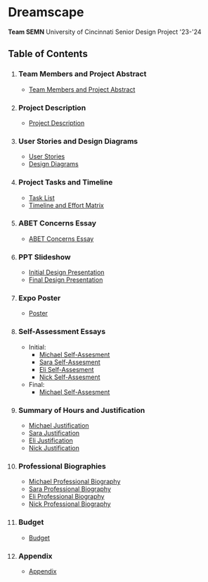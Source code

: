 # Dreamscape
**Team SEMN**
University of Cincinnati Senior Design Project '23-'24

## Table of Contents
1. ### Team Members and Project Abstract
    - [Team Members and Project Abstract](/Design%20Files/TeamandAbstract.md)

2. ### Project Description
    - [Project Description](/Design%20Files/Project-Description.md)

3. ### User Stories and Design Diagrams
    - [User Stories](/Design%20Files/UserStories.md)
    - [Design Diagrams](/Design%20Files/Design%20Diagrams/design_diagrams1.pdf)

4. ### Project Tasks and Timeline
    - [Task List](/Design%20Files/Tasklist.md)
    - [Timeline and Effort Matrix](/Design%20Files/Milestones,%20Timeline,%20and%20Effort%20Matrix.pdf)

5. ### ABET Concerns Essay
    - [ABET Concerns Essay](/Design%20Files/ConstraintEssay.pdf)

6. ### PPT Slideshow
    - [Initial Design Presentation](/Design%20Files/DesignPresentation.pptx)
    - [Final Design Presentation](/Design%Files/PresentationSlidedeck_SEMN.pptx)
      
7. ### Expo Poster
    - [Poster](/Design%Files/Dreamscape%Expo%Poster.pdf)

8. ### Self-Assessment Essays
    - Initial:
        - [Michael Self-Assesment](/Design%20Files/Self-Assesment%20Essays/IndividualAssessment_Pappa.docx)
        - [Sara Self-Assesment](/Design%20Files/Self-Assesment%20Essays/Marijolovic%20Assignment%203%20Essay.docx)
        - [Eli Self-Assesment](/Design%20Files/Self-Assesment%20Essays/Capstone%20Essay%20Detmers.pdf)
        - [Nick Self-Assesment](/Design%20Files/Self-Assesment%20Essays/Senior%20Design%20Capstone%20Essay%20-%20Murray.pdf)
    - Final:
        - [Michael Self-Assesment](/Design%20Files/Self-Assesment%20Essays/FinalIndividualAssessment_Pappa.docx)
            
9. ### Summary of Hours and Justification
    - [Michael Justification](/Design%Files/Justifications/Justification_Pappa.md)
    - [Sara Justification]()
    - [Eli Justification]()
    - [Nick Justification]()
      
10. ### Professional Biographies
    - [Michael Professional Biography](/Design%20Files/Professional%20Bios/pappa.md)
    - [Sara Professional Biography](/Design%20Files/Professional%20Bios/marijolovic.md)
    - [Eli Professional Biography](/Design%20Files/Professional%20Bios/detmers.md)
    - [Nick Professional Biography](/Design%20Files/Professional%20Bios/murray.md)

11. ### Budget
    - [Budget](/Design%20Files/Budget.md)

12. ### Appendix
    - [Appendix](/Design%20Files/Appendix.md)
